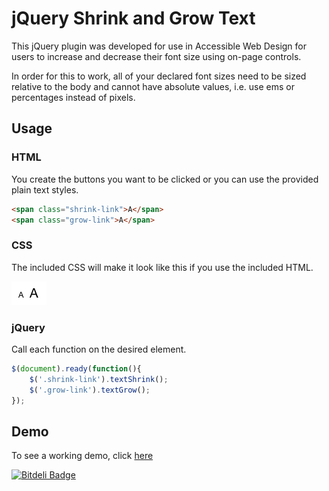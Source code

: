 # jQuery Shrink and Grow Text

This jQuery plugin was developed for use in Accessible Web Design for users to increase and decrease their font size using on-page controls.

In order for this to work, all of your declared font sizes need to be sized relative to the body and cannot have absolute values, i.e. use ems or percentages instead of pixels.

## Usage

### HTML

You create the buttons you want to be clicked or you can use the provided plain text styles.

```html
<span class="shrink-link">A</span>
<span class="grow-link">A</span>
```

### CSS

The included CSS will make it look like this if you use the included HTML.

![](buttons.png)

### jQuery

Call each function on the desired element. 

```js
$(document).ready(function(){
    $('.shrink-link').textShrink();
    $('.grow-link').textGrow();
});
```

## Demo

To see a working demo, click [here](http://tinacious.github.io/textShrinkGrow/)

[![Bitdeli Badge](https://d2weczhvl823v0.cloudfront.net/tinacious/textshrinkgrow/trend.png)](https://bitdeli.com/free "Bitdeli Badge")